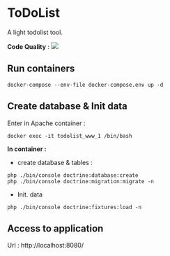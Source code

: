 # ToDoList

A light todolist tool.

**Code Quality** : <a href="https://codeclimate.com/github/sjaulin/todolist/maintainability"><img src="https://api.codeclimate.com/v1/badges/ea251523a1de60917c97/maintainability" /></a>

## Run containers

```
docker-compose --env-file docker-compose.env up -d
```

## Create database & Init data

Enter in Apache container :

```
docker exec -it todolist_www_1 /bin/bash
```

**In container :**

- create database & tables :

```
php ./bin/console doctrine:database:create
php ./bin/console doctrine:migration:migrate -n
```

- Init. data 
```
php ./bin/console doctrine:fixtures:load -n
```

## Access to application

Url : http://localhost:8080/

